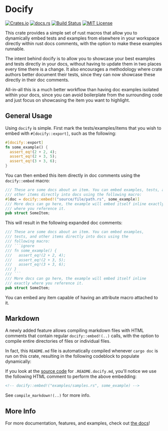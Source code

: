 # Docify

[![Crates.io](https://img.shields.io/crates/v/docify)](https://crates.io/crates/docify)
[![docs.rs](https://img.shields.io/docsrs/docify?label=docs)](https://docs.rs/docify/latest/docify/)
[![Build Status](https://img.shields.io/github/actions/workflow/status/sam0x17/docify/ci.yaml)](https://github.com/sam0x17/docify/actions/workflows/ci.yaml?query=branch%3Amain)
[![MIT License](https://img.shields.io/github/license/sam0x17/docify)](https://github.com/sam0x17/docify/blob/main/LICENSE)

This crate provides a simple set of rust macros that allow you to dynamically embed tests and
examples from elsewhere in your workspace directly within rust docs comments, with the option
to make these examples runnable.

The intent behind docify is to allow you to showcase your best examples and tests directly in
your docs, without having to update them in two places every time there is a change. It also
encourages a methodology where crate authors better document their tests, since they can now
showcase these directly in their doc comments.

All-in-all this is a much better workflow than having doc examples isolated within your docs,
since you can avoid boilerplate from the surrounding code and just focus on showcasing the item
you want to highlight.

## General Usage

Using `docify` is simple. First mark the tests/examples/items that you wish to embed with
`#[docify::export]`, such as the following:

```rust
#[docify::export]
fn some_example() {
  assert_eq!(2 + 2, 4);
  assert_eq!(2 + 3, 5);
  assert_eq!(3 + 3, 6);
}
```

You can then embed this item directly in doc comments using the `docify::embed` macro:

```rust
/// These are some docs about an item. You can embed examples, tests, and
/// other items directly into docs using the following macro:
#[doc = docify::embed!("source/file/path.rs", some_example)]
/// More docs can go here, the example will embed itself inline exactly
/// where you reference it.
pub struct SomeItem;
```

This will result in the following expanded doc comments:

```rust
/// These are some docs about an item. You can embed examples,
/// tests, and other items directly into docs using the
/// following macro:
/// ```ignore
/// fn some_example() {
///   assert_eq!(2 + 2, 4);
///   assert_eq!(2 + 3, 5);
///   assert_eq!(3 + 3, 6);
/// }
/// ```
/// More docs can go here, the example will embed itself inline
/// exactly where you reference it.
pub struct SomeItem;
```

You can embed any item capable of having an attribute macro attached to it.

## Markdown

A newly added feature allows compiling markdown files with HTML comments
that contain regular `docify::embed!(..)` calls, with the option to compile entire directories
of files or individual files.

In fact, this `README.md` file is automatically compiled whenever `cargo doc` is run on this
crate, resulting in the following codeblock to populate dynamically:

<!-- docify::embed!("examples/samples.rs", some_example) -->

If you look at the [source
code](https://raw.githubusercontent.com/sam0x17/docify/main/.README.docify.md) for
`.README.docify.md`, you'll notice we use the following HTML comment to perform the above
embedding:

```markdown
<!-- docify::embed!("examples/samples.rs", some_example) -->
```

See `compile_markdown!(..)` for more info.

## More Info

For more documentation, features, and examples, check out [the docs](https://docs.rs/docify)!

